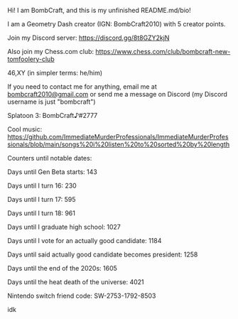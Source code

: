 Hi! I am BombCraft, and this is my unfinished README.md/bio!

I am a Geometry Dash creator (IGN: BombCraft2010) with 5 creator points.

Join my Discord server: https://discord.gg/8t8GZY2kjN

Also join my Chess.com club: https://www.chess.com/club/bombcraft-new-tomfoolery-club

46,XY (in simpler terms: he/him)

If you need to contact me for anything, email me at bombcraft2010@gmail.com or send me a message on Discord (my Discord username is just "bombcraft")

Splatoon 3: BombCraft♪#2777

Cool music: https://github.com/ImmediateMurderProfessionals/ImmediateMurderProfessionals/blob/main/songs%20i%20listen%20to%20sorted%20by%20length

Counters until notable dates:

Days until Gen Beta starts: 143

Days until I turn 16: 230

Days until I turn 17: 595

Days until I turn 18: 961

Days until I graduate high school: 1027

Days until I vote for an actually good candidate: 1184

Days until said actually good candidate becomes president: 1258

Days until the end of the 2020s: 1605

Days until the heat death of the universe: 4021


Nintendo switch friend code: SW-2753-1792-8503

idk
